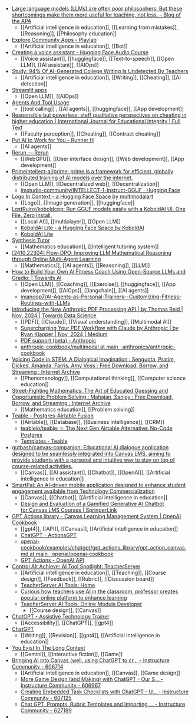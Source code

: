 - [Large language models (LLMs) are often poor philosophers. But these shortcomings make them more useful for teaching, not less. – Blog of the APA](https://blog.apaonline.org/2024/11/28/large-language-models-llms-are-often-poor-philosophers-but-these-shortcomings-make-them-more-useful-for-teaching-not-less/?amp)
	- [[Artificial intelligence in education]], [[Learning from mistakes]], [[Reasoning]], [[Philosophy education]]
- [Explore Community Apps - Playlab](https://www.playlab.ai/explore)
	- [[Artificial intelligence in education]], [[Bot]]
- [Creating a voice assistant - Hugging Face Audio Course](https://huggingface.co/learn/audio-course/chapter7/voice-assistant)
	- [[Voice assistant]], [[huggingface]], [[Text-to-speech]], [[Open LLM]], [[AI assistant]], [[AIOps]]
- [Study: 94% Of AI-Generated College Writing Is Undetected By Teachers](https://www.forbes.com/sites/dereknewton/2024/11/30/study-94-of-ai-generated-college-writing-is-undetected-by-teachers/)
	- [[Artificial intelligence in education]], [[Writing]], [[Cheating]], [[AI detection]]
- [Streamlit apps](https://share.streamlit.io/explore?sort=most+viewed&category=favorites)
	- [[Open LLM]], [[AIOps]]
- [Agents And Tool Usage](https://www.gradio.app/main/guides/agents-and-tool-usage)
	- [[tool calling]] , [[AI agents]], [[huggingface]], [[App development]]
- [Responsible but powerless: staff qualitative perspectives on cheating in higher education | International Journal for Educational Integrity | Full Text](https://edintegrity.biomedcentral.com/articles/10.1007/s40979-024-00170-7)
	- [[Faculty perception]], [[Cheating]], [[Contract cheating]]
- [Put AI to Work for You - Runner H](https://www.hcompany.ai/)
	- [[AI agents]]
- [Rerun — Rerun](https://rerun.io/)
	- [[WebGPU]], [[User interface design]], [[Web development]], [[App development]]
- [PrimeIntellect-ai/prime: prime is a framework for efficient, globally distributed training of AI models over the internet.](https://github.com/PrimeIntellect-ai/prime)
	- [[Open LLM]], [[Decentralized web]], [[Decentralization]]
	- [lmstudio-community/INTELLECT-1-Instruct-GGUF · Hugging Face](https://huggingface.co/lmstudio-community/INTELLECT-1-Instruct-GGUF)
- [Logo In Context - a Hugging Face Space by multimodalart](https://huggingface.co/spaces/multimodalart/logo-in-context)
	- [[Logo]], [[Image generation]], [[huggingface]]
- [LostRuins/koboldcpp: Run GGUF models easily with a KoboldAI UI. One File. Zero Install.](https://github.com/LostRuins/koboldcpp)
	- [[Local AI]], [[multiplayer]], [[Open LLM]]
	- [KoboldAI Lite - a Hugging Face Space by KoboldAI](https://huggingface.co/spaces/KoboldAI/KoboldAI-Lite)
	- [KoboldAI Lite](https://lite.koboldai.net/)
- [Synthesis Tutor](https://www.synthesis.com/tutor)
	- [[Mathematics education]], [[Intelligent tutoring system]]
- [[2410.22304] Flow-DPO: Improving LLM Mathematical Reasoning through Online Multi-Agent Learning](https://arxiv.org/abs/2410.22304)
	- [[Mathematics]], [[AI agents]], [[Reasoning]], [[LLM]]
- [How to Build Your Own AI Fitness Coach Using Open-Source LLMs and Gradio: | Towards AI](https://pub.towardsai.net/how-to-build-your-own-ai-fitness-coach-using-open-source-llms-and-gradio-3151e429692f)
	- [[Open LLM]], [[Coaching]], [[Exercise]], [[huggingface]], [[App development]], [[AIOps]], [[langchain]], [[AI agents]]
	- [imanoop7/AI-Agents-as-Personal-Trainers--Customizing-Fitness-Routines-with-LLMs](https://github.com/imanoop7/AI-Agents-as-Personal-Trainers--Customizing-Fitness-Routines-with-LLMs)
- [Introducing the New Anthropic PDF Processing API | by Thomas Reid | Nov, 2024 | Towards Data Science](https://towardsdatascience.com/introducing-the-new-anthropic-pdf-processing-api-0010657f595f)
	- [[PDF]], [[Claude]], [[Visual understanding]], [[Multimodal AI]]
	- [Supercharging Your PDF Workflow with Claude by Anthropic | by Ryan Klapper | Nov, 2024 | Medium](https://medium.com/@ryanklapper/supercharging-your-pdf-workflow-with-claude-by-anthropic-b1061462f67d)
	- [PDF support (beta) - Anthropic](https://docs.anthropic.com/en/docs/build-with-claude/pdf-support)
	- [anthropic-cookbook/multimodal at main · anthropics/anthropic-cookbook](https://github.com/anthropics/anthropic-cookbook/tree/main/multimodal)
- [Voicing Code in STEM: A Dialogical Imagination : Sengupta, Pratim, Dickes, Amanda, Farris, Amy Voss : Free Download, Borrow, and Streaming : Internet Archive](https://archive.org/details/mit_press_book_9780262363075)
	- [[Phenomenology]], [[Computational thinking]], [[Computer science education]]
- [Street-Fighting Mathematics: The Art of Educated Guessing and Opportunistic Problem Solving : Mahajan, Sanjoy : Free Download, Borrow, and Streaming : Internet Archive](https://archive.org/details/mit_press_book_9780262265881)
	- [[Mathematics education]], [[Problem solving]]
- [Teable - Postgres-Airtable Fusion](https://www.teable.io/)
	- [[Airtable]], [[Database]], [[Business intelligence]], [[CRM]]
	- [teableio/teable: ✨ The Next Gen Airtable Alternative: No-Code Postgres](https://github.com/teableio/teable)
	- [Templates - Teable](https://template.teable.io/)
- [gutbash/canvas-companion: Educational AI dialogue application designed to be seamlessly integrated into Canvas LMS, aiming to provide students with a personal and intuitive way to stay on top of course-related activities.](https://github.com/gutbash/canvas-companion)
	- [[Canvas]], [[AI assistant]], [[Chatbot]], [[OpenAI]], [[Artificial intelligence in education]]
- [SmartPal: An AI-driven mobile application designed to enhance student engagement available from Technology Commercialization](https://license.umn.edu/product/smartpal-an-ai-driven-mobile-application-designed-to-enhance-student-engagement)
	- [[Canvas]], [[Chatbot]], [[Artificial intelligence in education]]
	- [Design and Evaluation of a Gamified Generative AI Chatbot for Canvas LMS Courses | SpringerLink](https://link.springer.com/chapter/10.1007/978-3-031-61953-3_29)
- [GPT Actions library - Canvas Learning Management System | OpenAI Cookbook](https://cookbook.openai.com/examples/chatgpt/gpt_actions_library/gpt_action_canvas)
	- [[gpt4]], [[API]], [[Canvas]], [[Artificial intelligence in education]]
	- [ChatGPT - ActionsGPT](https://chatgpt.com/g/g-TYEliDU6A-actionsgpt)
	- [openai-cookbook/examples/chatgpt/gpt_actions_library/gpt_action_canvas.md at main · openai/openai-cookbook](https://github.com/openai/openai-cookbook/blob/main/examples/chatgpt/gpt_actions_library/gpt_action_canvas.md)
	- [GPT Actions - OpenAI API](https://platform.openai.com/docs/actions/introduction)
- [Control Alt Achieve: AI Tool Spotlight: TeacherServer](https://www.controlaltachieve.com/2024/11/ai-tool-spotlight-teacherserver.html?m=1)
	- [[Artificial intelligence in education]], [[Teaching]], [[Course design]], [[Feedback]], [[Rubric]], [[Discussion board]]
	- [TeacherServer AI Tools: Home](https://www.teacherserver.com/)
	- [Curious how teachers use AI in the classroom, professor creates popular online platform to enhance learning](https://www.stpetersburg.usf.edu/news/2024/professor-creates-popular-online-ai-platform.aspx)
	- [TeacherServer AI Tools: Online Module Developer](https://www.teacherserver.com/tool.php?id=49)
		- [[Course design]], [[Canvas]]
- [ChatGPT - Assistive Technology Trainer](https://chatgpt.com/g/g-673e0f0c1e988191b2a13acd99f51665-assistive-technology-trainer?trk=feed_main-feed-card_comment-text)
	- [[Accessibility]], [[ChatGPT]], [[gpt4]]
- [ChatGPT](https://chatgpt.com/share/66f4a20e-19b8-800d-83c7-538e773dc3d3?trk=feed_main-feed-card_reshare_feed-article-content)
	- [[Writing]], [[Revision]], [[gpt4]], [[Artificial intelligence in education]]
- [You Exist In The Long Context](https://thelongcontext.com/?trk=feed_main-feed-card_feed-article-content)
	- [[Gemini]], [[Interactive fiction]], [[Game]]
- [Bringing AI into Canvas (well, using ChatGPT to cr... - Instructure Community - 606714](https://community.canvaslms.com/t5/K-12-Users/Bringing-AI-into-Canvas-well-using-ChatGPT-to-create-stuff/ba-p/606714)
	- [[Artificial intelligence in education]], [[Canvas]], [[Game design]]
	- [More Game Design (and Making) with ChatGPT - Our S... - Instructure Community - 606967](https://community.canvaslms.com/t5/K-12-Users/More-Game-Design-and-Making-with-ChatGPT-Our-Survey-Says/ba-p/606967)
	- [Creating Embedded Task Checklists with ChatGPT - U... - Instructure Community - 607125](https://community.canvaslms.com/t5/K-12-Users/Creating-Embedded-Task-Checklists-with-ChatGPT-Updated/ba-p/607125)
	- [Chat GPT, Prompts, Rubric Templates and Importing ... - Instructure Community - 627189](https://community.canvaslms.com/t5/K-12-Users/Chat-GPT-Prompts-Rubric-Templates-and-Importing-Rubrics/ba-p/627189)
-